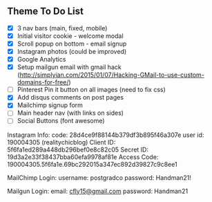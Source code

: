 ## Theme To Do List

- [X] 3 nav bars (main, fixed, mobile)
- [X] Initial visitor cookie - welcome modal
- [X] Scroll popup on bottom - email signup
- [X] Instagram photos (could be improved)
- [X] Google Analytics
- [X] Setup mailgun email with gmail hack (http://simplyian.com/2015/01/07/Hacking-GMail-to-use-custom-domains-for-free/)
- [ ] Pinterest Pin it button on all images (need to fix css)
- [X] Add disqus comments on post pages
- [X] Mailchimp signup form
- [ ] Main header nav (with links on sides)
- [ ] Social Buttons (font awesome)

Instagram Info:
  code: 28d4ce9f88144b379df3b895f46a307e
  user id: 190004305 (realitychicblog)
  Client ID: 5f6fa1ed289a448db296bef0e8c82c05
  Secret ID: 19d3a2e33f38437bba60efa9978af81e
  Access Code: 190004305.5f6fa1e.69bc292015a347ec892d39827c9c8ee1

MailChimp Login:
  username: postgradco
  password: Handman21!

Mailgun Login:
  email: cfly15@gmail.com
  password: Handman21
